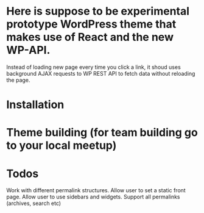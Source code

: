 # Here is suppose to be experimental prototype WordPress theme that makes use of React and the new WP-API. 

Instead of loading new page every time you click a link, it shoud uses background AJAX requests to WP REST API to fetch data without reloading the page.

# Installation
# Theme building (for team building go to your local meetup)
# Todos


Work with different permalink structures.
Allow user to set a static front page.
Allow user to use sidebars and widgets.
Support all permalinks (archives, search etc)
